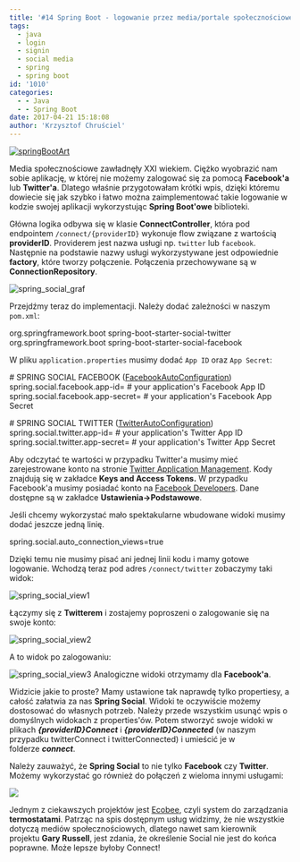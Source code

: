 ```yaml
---
title: '#14 Spring Boot - logowanie przez media/portale społecznościowe'
tags:
  - java
  - login
  - signin
  - social media
  - spring
  - spring boot
id: '1010'
categories:
  - - Java
  - - Spring Boot
date: 2017-04-21 15:18:08
author: 'Krzysztof Chruściel'
---
```


[![springBootArt](http://codecouple.pl/wp-content/uploads/2017/02/springBootArt.png)](http://codecouple.pl/wp-content/uploads/2017/02/springBootArt.png)

Media społecznościowe zawładnęły XXI wiekiem. Ciężko wyobrazić nam sobie aplikację, w której nie możemy zalogować się za pomocą **Facebook'a** lub **Twitter'a**. Dlatego właśnie przygotowałam krótki wpis, dzięki któremu dowiecie się jak szybko i łatwo można zaimplementować takie logowanie w kodzie swojej aplikacji wykorzystując **Spring Boot'owe** biblioteki.
<!-- more -->
Główna logika odbywa się w klasie **ConnectController**, która pod endpointem `/connect/{providerID}` wykonuje flow związane z wartością **providerID**. Providerem jest nazwa usługi np. `twitter` lub `facebook`. Następnie na podstawie nazwy usługi wykorzystywane jest odpowiednie **factory**, które tworzy połączenie. Połączenia przechowywane są w **ConnectionRepository**.

![spring_social_graf](http://codecouple.pl/wp-content/uploads/2017/04/spring_social_graf.png)  

Przejdźmy teraz do implementacji. Należy dodać zależności w naszym `pom.xml`:

<dependency>
    <groupId>org.springframework.boot</groupId>
    <artifactId>spring-boot-starter-social-twitter</artifactId>
</dependency>

<dependency>
    <groupId>org.springframework.boot</groupId>
    <artifactId>spring-boot-starter-social-facebook</artifactId>
</dependency>

W pliku `application.properties` musimy dodać `App ID` oraz `App Secret`:

\# SPRING SOCIAL FACEBOOK ([FacebookAutoConfiguration](https://github.com/spring-projects/spring-boot/tree/v1.5.2.RELEASE/spring-boot-autoconfigure/src/main/java/org/springframework/boot/autoconfigure/social/FacebookAutoConfiguration.java))
spring.social.facebook.app-id\= \# your application's Facebook App ID
spring.social.facebook.app-secret\= \# your application's Facebook App Secret

\# SPRING SOCIAL TWITTER ([TwitterAutoConfiguration](https://github.com/spring-projects/spring-boot/tree/v1.5.2.RELEASE/spring-boot-autoconfigure/src/main/java/org/springframework/boot/autoconfigure/social/TwitterAutoConfiguration.java))
spring.social.twitter.app-id\= \# your application's Twitter App ID
spring.social.twitter.app-secret\= \# your application's Twitter App Secret

Aby odczytać te wartości w przypadku Twitter'a musimy mieć zarejestrowane konto na stronie [Twitter Application Management](https://apps.twitter.com/). Kody znajdują się w zakładce **Keys and Access Tokens.** W przypadku Facebook'a musimy posiadać konto na [Facebook Developers](https://developers.facebook.com/). Dane dostępne są w zakładce **Ustawienia->Podstawowe**.

Jeśli chcemy wykorzystać mało spektakularne wbudowane widoki musimy dodać jeszcze jedną linię.

spring.social.auto\_connection\_views=true

Dzięki temu nie musimy pisać ani jednej linii kodu i mamy gotowe logowanie. Wchodzą teraz pod adres `/connect/twitter` zobaczymy taki widok:

![spring_social_view1](http://codecouple.pl/wp-content/uploads/2017/04/spring_social_view1.png)

Łączymy się z **Twitterem** i zostajemy poproszeni o zalogowanie się na swoje konto:

![spring_social_view2](http://codecouple.pl/wp-content/uploads/2017/04/spring_social_view2.png)

A to widok po zalogowaniu:

![spring_social_view3](http://codecouple.pl/wp-content/uploads/2017/04/spring_social_view3.png) Analogiczne widoki otrzymamy dla **Facebook'a**.

Widzicie jakie to proste? Mamy ustawione tak naprawdę tylko propertiesy, a całość załatwia za nas **Spring Social**. Widoki te oczywiście możemy dostosować do własnych potrzeb. Należy przede wszystkim usunąć wpis o domyślnych widokach z properties'ów. Potem stworzyć swoje widoki w plikach _**{providerID}Connect**_ i _**{providerID}Connected**_ (w naszym przypadku twitterConnect i twitterConnected) i umieścić je w folderze _**connect**_.

Należy zauważyć, że **Spring Social** to nie tylko **Facebook** czy **Twitter**. Możemy wykorzystać go również do połączeń z wieloma innymi usługami:

![](http://codecouple.pl/wp-content/uploads/2017/04/spring_social_services-1024x408.png)

Jednym z ciekawszych projektów jest [Ecobee](https://github.com/gregturn/spring-social-ecobee), czyli system do zarządzania **termostatami**. Patrząc na spis dostępnym usług widzimy, że nie wszystkie dotyczą mediów społecznościowych, dlatego nawet sam kierownik projektu **Gary Russell**, jest zdania, że określenie Social nie jest do końca poprawne. Może lepsze byłoby Connect!